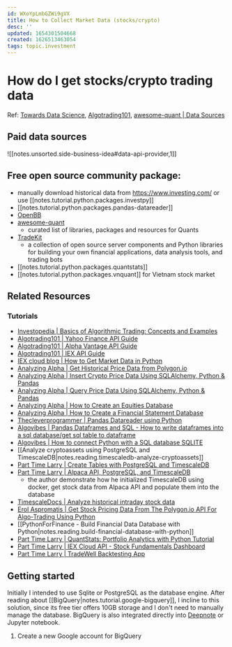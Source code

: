 ```yaml
---
id: WXoYpLmbGZWi9gVX
title: How to Collect Market Data (stocks/crypto)
desc: ''
updated: 1654301504668
created: 1626513463054
tags: topic.investment
---
```

# How do I get stocks/crypto trading data

Ref: [Towards Data Science](https://towardsdatascience.com/best-5-free-stock-market-apis-in-2019-ad91dddec984), [Algotrading101](https://algotrading101.com/learn/yfinance-guide/), [awesome-quant | Data Sources](https://github.com/wilsonfreitas/awesome-quant#data-sources)

## Paid data sources

![[notes.unsorted.side-business-idea#data-api-provider,1]]

## Free open source community package:

- manually download historical data from <https://www.investing.com/> or use [[notes.tutorial.python.packages.investpy]]
- [[notes.tutorial.python.packages.pandas-datareader]]
- [OpenBB](https://openbb.co/)
- [awesome-quant](https://github.com/wilsonfreitas/awesome-quant)
    - curated list of libraries, packages and resources for Quants
- [TradeKit](https://github.com/hackingthemarkets/tradekit)
    - a collection of open source server components and Python libraries for building your own financial applications, data analysis tools, and trading bots
- [[notes.tutorial.python.packages.quantstats]]
- [[notes.tutorial.python.packages.vnquant]] for Vietnam stock market

## Related Resources

### Tutorials

- [Investopedia | Basics of Algorithmic Trading: Concepts and Examples](https://www.investopedia.com/articles/active-trading/101014/basics-algorithmic-trading-concepts-and-examples.asp)
- [Algotrading101 | Yahoo Finance API Guide](https://algotrading101.com/learn/yahoo-finance-api-guide/)
- [Algotrading101 | Alpha Vantage API Guide](https://algotrading101.com/learn/alpha-vantage-guide/)
- [Algotrading101 | IEX API Guide](https://algotrading101.com/learn/iex-api-guide/)
- [IEX cloud blog | How to Get Market Data in Python](https://iexcloud.io/community/blog/how-to-get-market-data-in-python)
- [Analyzing Alpha | Get Historical Price Data from Polygon.io](https://analyzingalpha.com/get-historical-price-data-polygon)
- [Analyzing Alpha | Insert Crypto Price Data Using SQLAlchemy, Python & Pandas](https://analyzingalpha.com/insert-crypto-price-data-sqlalchemy)
- [Analyzing Alpha | Query Price Data Using SQLAlchemy, Python & Pandas](https://analyzingalpha.com/query-price-data-sqlalchemy)
- [Analyzing Alpha | How to Create an Equities Database](https://analyzingalpha.com/create-an-equities-database)
- [Analyzing Alpha | How to Create a Financial Statement Database](https://analyzingalpha.com/financial-statement-database)
- [Thecleverprogrammer | Pandas Datareader using Python](https://thecleverprogrammer.com/2021/03/22/pandas-datareader-using-python-tutorial/)
- [Algovibes | Pandas Dataframes and SQL - How to write dataframes into a sql database/get sql table to dataframe](https://www.youtube.com/watch?v=OjMDXTlVOYU)
- [Algovibes | How to connect Python with a SQL database SQLITE](https://www.youtube.com/watch?v=pU53JUhSnkY)
- [[Analyze cryptoassets using PostgreSQL and TimescaleDB|notes.reading.timescaledb-analyze-cryptoassets]]
- [Part Time Larry | Create Tables with PostgreSQL and TimescaleDB](https://www.youtube.com/watch?v=P-flYBbmCws&list=PLvzuUVysUFOsrxL7UxmMrVqS8X2X0b8jd&index=4)
- [Part Time Larry | Alpaca API, PostgreSQL, and TimescaleDB](https://www.youtube.com/watch?v=RAIqlK5K7-s)
    - the author demonstrate how he initialized TimescaleDB using docker, get stock data from Alpaca API and populate them into the database 
- [TimescaleDocs | Analyze historical intraday stock data](https://docs.timescale.com/timescaledb/latest/tutorials/analyze-intraday-stocks/)
- [Erol Aspromatis | Get Stock Pricing Data From The Polygon.io API For Algo-Trading Using Python](https://www.youtube.com/watch?v=sTlBQ3nVuJE)
- [[PythonForFinance - Build Financial Data Database with Python|notes.reading.build-financial-database-with-python]]
- [Part Time Larry | QuantStats: Portfolio Analytics with Python Tutorial](https://www.youtube.com/watch?v=Dm8GaSYZPF8)
- [Part Time Larry | IEX Cloud API - Stock Fundamentals Dashboard](https://www.youtube.com/watch?v=bPPJTc3JoMI)
- [Part Time Larry | TradeWell Backtesting App](https://www.youtube.com/watch?v=zxI97CmYGh0)

## Getting started

Initially I intended to use Sqlite or PostgreSQL as the database engine. After reading about [[BigQuery|notes.tutorial.google-bigquery]], I incline to this solution, since its free tier offers 10GB storage and I don't need to manually manage the database. BigQuery is also integrated directly into [Deepnote](https://deepnote.com/) or Jupyter notebook.

1. Create a new Google account for BigQuery
